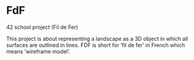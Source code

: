 # FdF
42 school project (Fil de Fer)


This project is about representing a landscape as a 3D object in which all surfaces are outlined in lines.
FDF is short for ’fil de fer’ in French which means ’wireframe model’.
